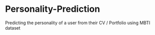 # Personality-Prediction
Predicting the personality of a user from their CV / Portfolio using MBTI dataset
